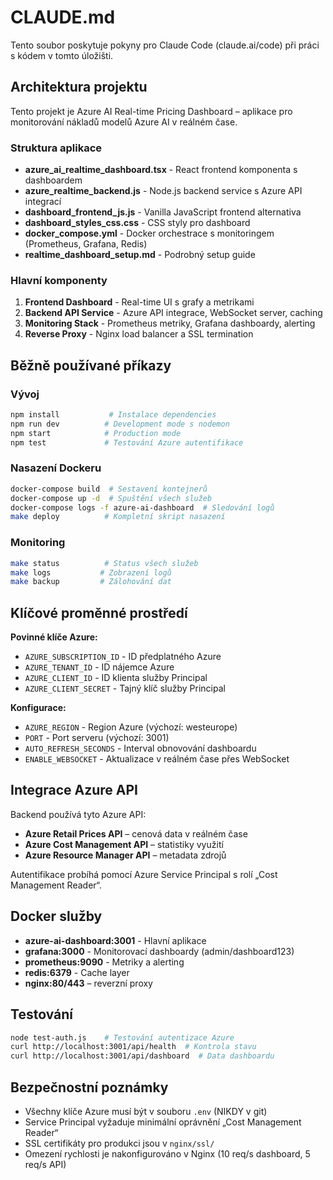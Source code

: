 # CLAUDE.md

Tento soubor poskytuje pokyny pro Claude Code (claude.ai/code) při práci s kódem v tomto úložišti.

## Architektura projektu

Tento projekt je Azure AI Real-time Pricing Dashboard – aplikace pro monitorování nákladů modelů Azure AI v reálném čase.

### Struktura aplikace

- **azure_ai_realtime_dashboard.tsx** - React frontend komponenta s dashboardem
- **azure_realtime_backend.js** - Node.js backend service s Azure API integrací
- **dashboard_frontend_js.js** - Vanilla JavaScript frontend alternativa
- **dashboard_styles_css.css** - CSS styly pro dashboard
- **docker_compose.yml** - Docker orchestrace s monitoringem (Prometheus, Grafana, Redis)
- **realtime_dashboard_setup.md** - Podrobný setup guide

### Hlavní komponenty

1. **Frontend Dashboard** - Real-time UI s grafy a metrikami
2. **Backend API Service** - Azure API integrace, WebSocket server, caching
3. **Monitoring Stack** - Prometheus metriky, Grafana dashboardy, alerting
4. **Reverse Proxy** - Nginx load balancer a SSL termination

## Běžně používané příkazy

### Vývoj
```bash
npm install           # Instalace dependencies
npm run dev          # Development mode s nodemon
npm start            # Production mode
npm test             # Testování Azure autentifikace
```

### Nasazení Dockeru  
```bash
docker-compose build  # Sestavení kontejnerů
docker-compose up -d  # Spuštění všech služeb
docker-compose logs -f azure-ai-dashboard  # Sledování logů
make deploy          # Kompletní skript nasazení
```

### Monitoring
```bash
make status          # Status všech služeb
make logs           # Zobrazení logů
make backup         # Zálohování dat
```

## Klíčové proměnné prostředí

**Povinné klíče Azure:**
- `AZURE_SUBSCRIPTION_ID` - ID předplatného Azure
- `AZURE_TENANT_ID` - ID nájemce Azure  
- `AZURE_CLIENT_ID` - ID klienta služby Principal
- `AZURE_CLIENT_SECRET` - Tajný klíč služby Principal

**Konfigurace:**
- `AZURE_REGION` - Region Azure (výchozí: westeurope)
- `PORT` - Port serveru (výchozí: 3001)
- `AUTO_REFRESH_SECONDS` - Interval obnovování dashboardu
- `ENABLE_WEBSOCKET` - Aktualizace v reálném čase přes WebSocket

## Integrace Azure API

Backend používá tyto Azure API:
- **Azure Retail Prices API** – cenová data v reálném čase
- **Azure Cost Management API** – statistiky využití  
- **Azure Resource Manager API** – metadata zdrojů

Autentifikace probíhá pomocí Azure Service Principal s rolí „Cost Management Reader“.

## Docker služby

- **azure-ai-dashboard:3001** - Hlavní aplikace
- **grafana:3000** - Monitorovací dashboardy (admin/dashboard123)
- **prometheus:9090** - Metriky a alerting
- **redis:6379** - Cache layer
- **nginx:80/443** – reverzní proxy

## Testování

```bash
node test-auth.js    # Testování autentizace Azure
curl http://localhost:3001/api/health  # Kontrola stavu
curl http://localhost:3001/api/dashboard  # Data dashboardu
```

## Bezpečnostní poznámky

- Všechny klíče Azure musí být v souboru `.env` (NIKDY v git)
- Service Principal vyžaduje minimální oprávnění „Cost Management Reader“
- SSL certifikáty pro produkci jsou v `nginx/ssl/`
- Omezení rychlosti je nakonfigurováno v Nginx (10 req/s dashboard, 5 req/s API)